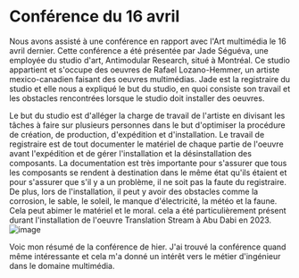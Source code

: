 # Conférence du 16 avril

Nous avons assisté à une conférence en rapport avec l'Art multimédia le 16 avril dernier. Cette conférence a été présentée par Jade Séguéva, une employée du studio d'art, Antimodular Research, situé à Montréal. Ce studio appartient et s'occupe des oeuvres de Rafael Lozano-Hemmer, un artiste mexico-canadien faisant des oeuvres multimédias. Jade est la registraire du studio et elle nous a expliqué le but du studio, en quoi consiste son travail et les obstacles rencontrées lorsque le studio doit installer des oeuvres.

Le but du studio est d'alléger la charge de travail de l'artiste en divisant les tâches à faire sur plusieurs personnes dans le but d'optimiser la procédure de création, de production, d'expédition et d'installation. Le travail de registraire est de tout documenter le matériel de chaque partie de l'oeuvre avant l'expédition et de gérer l'installation et la désinstallation des composants. La documentation est très importante pour s'assurer que tous les composants se rendent à destination dans le même état qu'ils étaient et pour s'assurer que s'il y a un problème, il ne soit pas la faute du registraire. De plus, lors de l'installation, il peut y avoir des obstacles comme la corrosion, le sable, le soleil, le manque d'électricité, la météo et la faune. Cela peut abimer le matériel et le moral. cela a été particulièrement présent durant l'installation de l'oeuvre Translation Stream à Abu Dabi en 2023.
![image](https://github.com/mathieuwillett/h24-v11_inspirations_willett/assets/143769896/b7fcf94c-7e76-4574-b1cc-e5d7c4bd4bb2)

Voic mon résumé de la conférence de hier. J'ai trouvé la conférence quand même intéressante et cela m'a donné un intérêt vers le métier d'ingénieur dans le domaine multimédia.
